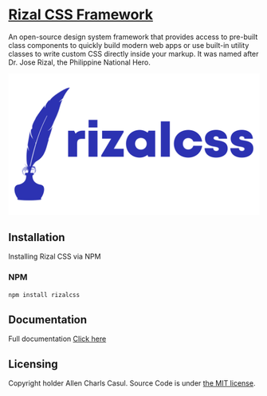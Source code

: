 # [Rizal CSS Framework](https://rizalcss.com)

An open-source design system framework that provides access to pre-built class components to quickly build modern web apps or use built-in utility classes to write custom CSS directly inside your markup. It was named after Dr. Jose Rizal, the Philippine National Hero.

<a href="https://rizalcss.com"><img src="https://raw.githubusercontent.com/allencasul/rizalcss/main/src/assets/img/rizalcss.webp" alt="Rizal CSS Logo" style="max-width:100%;" width="600"></a>

## Installation

Installing Rizal CSS via NPM

### NPM

```sh
npm install rizalcss
```

## Documentation

Full documentation [Click here](https://rizalcss.com/docs/getting-started/)

## Licensing

Copyright holder Allen Charls Casul. Source Code is under [the MIT license](https://github.com/softDev28/Elise/blob/main/LICENSE).
